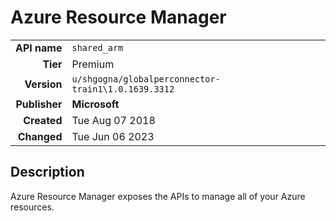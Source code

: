 # Azure Resource Manager
| | |
|-:|-|
|**API name**|`shared_arm`|
|**Tier**|Premium|
|**Version**|`u/shgogna/globalperconnector-train1\1.0.1639.3312`|
|**Publisher**|**Microsoft**|
|**Created**|Tue Aug 07 2018|
|**Changed**|Tue Jun 06 2023|

## Description
Azure Resource Manager exposes the APIs to manage all of your Azure resources.
